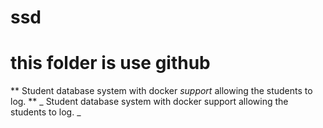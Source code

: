 # ssd
# this folder is use github
** Student database system with docker *support* allowing the students to log. **
_ Student database system with docker support allowing the students to log. _
